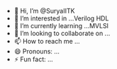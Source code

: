 - 👋 Hi, I’m @SuryaIITK
- 👀 I’m interested in ...Verilog HDL
- 🌱 I’m currently learning ...MVLSI
- 💞️ I’m looking to collaborate on ...
- 📫 How to reach me ...
- 😄 Pronouns: ...
- ⚡ Fun fact: ...

<!---
SuryaIITK/SuryaIITK is a ✨ special ✨ repository because its `README.md` (this file) appears on your GitHub profile.
You can click the Preview link to take a look at your changes.
--->
